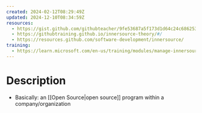 ```yaml
---
created: 2024-02-12T08:29:49Z
updated: 2024-12-10T08:34:59Z
resources:
  - https://gist.github.com/githubteacher/9fe53687a5f173d1d64c24c68625349e
  - https://githubtraining.github.io/innersource-theory/#/
  - https://resources.github.com/software-development/innersource/
training:
  - https://learn.microsoft.com/en-us/training/modules/manage-innersource-program-github/
---
```

# Description
- Basically: an [[Open Source|open source]] program within a company/organization